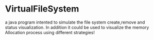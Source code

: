 # VirtualFileSystem
a java program intented to simulate the file system create,remove and status visualization.
In addition it could be used to visualize the memory Allocation process using different strategies!
